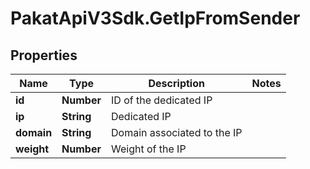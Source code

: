 # PakatApiV3Sdk.GetIpFromSender

## Properties
Name | Type | Description | Notes
------------ | ------------- | ------------- | -------------
**id** | **Number** | ID of the dedicated IP | 
**ip** | **String** | Dedicated IP | 
**domain** | **String** | Domain associated to the IP | 
**weight** | **Number** | Weight of the IP | 


